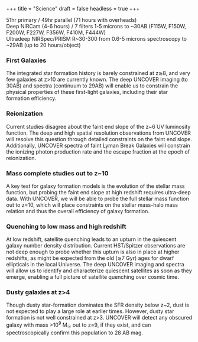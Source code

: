 +++
title = "Science"
draft = false
headless = true
+++

51hr primary / 49hr parallel (71 hours with overheads)<br/>
Deep NIRCam (4-6 hours) / 7 filters 1-5 microns to \~30AB (F115W, F150W, F200W, F227W, F356W, F410M, F444W)<br/>
Ultradeep NIRSpec/PRISM R\~30-300 from 0.6-5 microns spectroscopy to \~29AB (up to 20 hours/object)<br/>


### First Galaxies

The integrated star formation history is barely constrained at z≳8, and very few galaxies at z>10 are currently known. The deep UNCOVER imaging (to 30AB) and spectra (continuum to 29AB) will enable us to constrain the physical properties of these first-light galaxies, including their star formation efficiency.


### Reionization

Current studies disagree about the faint end slope of the z\~6 UV luminosity function. The deep and high spatial resolution observations from UNCOVER will resolve this question through detailed constraints on the faint end slope. Additionally, UNCOVER spectra of faint Lyman Break Galaxies will constrain the ionizing photon production rate and the escape fraction at the epoch of reionization.

### Mass complete studies out to z\~10

A key test for galaxy formation models is the evolution of the stellar mass function, but probing the faint end slope at high redshift requires ultra-deep data. With UNCOVER, we will be able to probe the full stellar mass function out to z=10, which will place constraints on the stellar mass-halo mass relation and thus the overall efficiency of galaxy formation.



### Quenching to low mass and high redshift

At low redshift, satellite quenching leads to an upturn in the quiescent galaxy number density distribution. Current HST/Spitzer observations are not deep enough to probe whether this upturn is also in place at higher redshifts, as might be expected from the old (≳7 Gyr) ages for dwarf ellipticals in the local Universe. The deep UNCOVER imaging and spectra will allow us to identify and characterize quiescent satellites as soon as they emerge, enabling a full picture of satellite quenching over cosmic time.


### Dusty galaxies at z>4

Though dusty star-formation dominates the SFR density below z\~2, dust is not expected to play a large role at earlier times. However, dusty star formation is not well constrained at z>3. UNCOVER will detect any obscured galaxy with mass >10<sup>9</sup> M<sub>☉</sub> out to z=9, if they exist, and can spectroscopically confirm this population to 28 AB mag.
